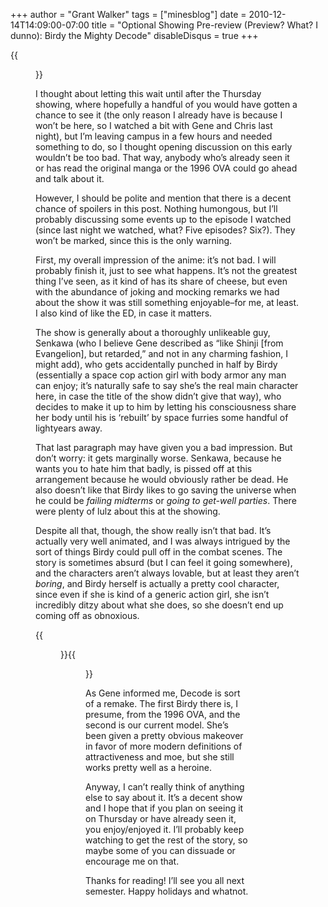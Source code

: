 +++
author = "Grant Walker"
tags = ["minesblog"]
date = 2010-12-14T14:09:00-07:00
title = "Optional Showing Pre-review (Preview? What? I dunno): Birdy the Mighty Decode"
disableDisqus = true
+++

{{<figure src="http://darkdiamond.net/wp-content/uploads/2008/06/splash-birdy.jpg" caption="Birdy: Decode" width="500" height="231">}}

I thought about letting this wait until after the Thursday showing, where hopefully a handful of you would have gotten a chance to see it (the only reason I already have is because I won’t be here, so I watched a bit with Gene and Chris last night), but I’m leaving campus in a few hours and needed something to do, so I thought opening discussion on this early wouldn’t be too bad. That way, anybody who’s already seen it or has read the original manga or the 1996 OVA could go ahead and talk about it.

However, I should be polite and mention that there is a decent chance of spoilers in this post. Nothing humongous, but I’ll probably discussing some events up to the episode I watched (since last night we watched, what? Five episodes? Six?). They won’t be marked, since this is the only warning.

<!--more-->

First, my overall impression of the anime: it’s not bad. I will probably finish it, just to see what happens. It’s not the greatest thing I’ve seen, as it kind of has its share of cheese, but even with the abundance of joking and mocking remarks we had about the show it was still something enjoyable–for me, at least. I also kind of like the ED, in case it matters.

The show is generally about a thoroughly unlikeable guy, Senkawa (who I believe Gene described as “like Shinji [from Evangelion], but retarded,” and not in any charming fashion, I might add), who gets accidentally punched in half by Birdy (essentially a space cop action girl with body armor any man can enjoy; it’s naturally safe to say she’s the real main character here, in case the title of the show didn’t give that way), who decides to make it up to him by letting his consciousness share her body until his is ‘rebuilt’ by space furries some handful of lightyears away.

That last paragraph may have given you a bad impression. But don’t worry: it gets marginally worse. Senkawa, because he wants you to hate him that badly, is pissed off at this arrangement because he would obviously rather be dead. He also doesn’t like that Birdy likes to go saving the universe when he could be _failing midterms_ or _going to get-well parties_. There were plenty of lulz about this at the showing.

Despite all that, though, the show really isn’t that bad. It’s actually very well animated, and I was always intrigued by the sort of things Birdy could pull off in the combat scenes. The story is sometimes absurd (but I can feel it going somewhere), and the characters aren’t always lovable, but at least they aren’t _boring_, and Birdy herself is actually a pretty cool character, since even if she is kind of a generic action girl, she isn’t incredibly ditzy about what she does, so she doesn’t end up coming off as obnoxious.

{{<figure src="http://minesblog.com/anime/files/2010/12/rsz_birdy1.jpg" link="http://minesblog.com/anime/files/2010/12/rsz_birdy1.jpg" caption="Birdy. Oh, no, wait--" width="384" height="319">}}{{<figure src="http://minesblog.com/anime/files/2010/12/rsz_11birdy11.jpg" link="http://minesblog.com/anime/files/2010/12/rsz_11birdy11.jpg" caption="There&#39;s our Birdy. Oh, and Senkawa. He might be important too, if we&#39;re lucky." width="352" height="200">}}

As Gene informed me, Decode is sort of a remake. The first Birdy there is, I presume, from the 1996 OVA, and the second is our current model. She’s been given a pretty obvious makeover in favor of more modern definitions of attractiveness and moe, but she still works pretty well as a heroine.

Anyway, I can’t really think of anything else to say about it. It’s a decent show and I hope that if you plan on seeing it on Thursday or have already seen it, you enjoy/enjoyed it. I’ll probably keep watching to get the rest of the story, so maybe some of you can dissuade or encourage me on that.

Thanks for reading! I’ll see you all next semester. Happy holidays and whatnot.
